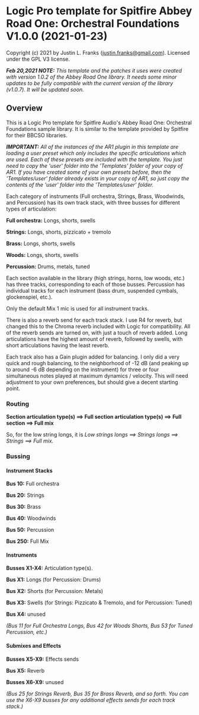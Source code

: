 # Logic Pro template for Spitfire Abbey Road One: Orchestral Foundations V1.0.0 (2021-01-23)

Copyright (c) 2021 by Justin L. Franks (justin.franks@gmail.com). Licensed under the GPL V3 license.

___Feb 20,2021 NOTE:__ This template and the patches it uses were created with version 1.0.2 of the Abbey Road One library. It needs some minor updates to be fully compatible with the current version of the library (v1.0.7). It will be updated soon._

## Overview ##

This is a Logic Pro template for Spitfire Audio's Abbey Road One: Orchestral Foundations sample library. It is similar to the template provided by Spitfire for their BBCSO libraries.

___IMPORTANT:__ All of the instances of the AR1 plugin in this template are loading a user preset which only includes the specific articulations which are used. Each of these presets are included with the template. You just need to copy the 'user' folder into the 'Templates' folder of your copy of AR1. If you have created some of your own presets before, then the 'Templates/user' folder already exists in your copy of AR1, so just copy the contents of the 'user' folder into the 'Templates/user' folder._

Each category of instruments (Full orchestra, Strings, Brass, Woodwinds, and Percussion) has its own track stack, with three busses for different types of articulation:

__Full orchestra:__ Longs, shorts, swells 

__Strings:__ Longs, shorts, pizzicato + tremolo

__Brass:__ Longs, shorts, swells

__Woods:__ Longs, shorts, swells

__Percussion:__ Drums, metals, tuned

Each section available in the library (high strings, horns, low woods, etc.) has three tracks, corresponding to each of those busses. Percussion has individual tracks for each instrument (bass drum, suspended cymbals, glockenspiel, etc.).

Only the default Mix 1 mic is used for all instrument tracks.

There is also a reverb send for each track stack. I use R4 for reverb, but changed this to the Chroma reverb included with Logic for compatibility. All of the reverb sends are turned on, with just a touch of reverb added. Long articulations have the highest amount of reverb, followed by swells, with short articulations having the least reverb.

Each track also has a Gain plugin added for balancing. I only did a very quick and rough balancing, to the neighborhood of -12 dB (and peaking up to around -6 dB depending on the instrument) for three or four simultaneous notes played at maximum dynamics / velocity. This *will* need adjustment to your own preferences, but should give a decent starting point.

### Routing ###

__Section articulation type(s) ==> Full section articulation type(s) ==> Full section ==> Full mix__

So, for the low string longs, it is _Low strings longs ==> Strings longs ==> Strings ==> Full mix._

### Bussing ###

#### Instrument Stacks ####
__Bus 10:__ Full orchestra

__Bus 20:__ Strings

__Bus 30:__ Brass

__Bus 40:__ Woodwinds

__Bus 50:__ Percussion

__Bus 250:__ Full Mix

#### Instruments ####
__Busses X1-X4:__ Articulation type(s).

__Bus X1:__ Longs (for Percussion: Drums)
    
__Bus X2:__ Shorts (for Percussion: Metals)
    
__Bus X3:__ Swells (for Strings: Pizzicato & Tremolo, and for Percussion: Tuned)
    
__Bus X4:__ unused

_(Bus 11 for Full Orchestra Longs, Bus 42 for Woods Shorts, Bus 53 for Tuned Percussion, etc.)_

#### Submixes and Effects ####
__Busses X5-X9:__ Effects sends

__Bus X5:__ Reverb

__Busses X6-X9:__ unused

_(Bus 25 for Strings Reverb, Bus 35 for Brass Reverb, and so forth. You can use the X6-X9 busses for any additional effects sends for each track stack.)_
